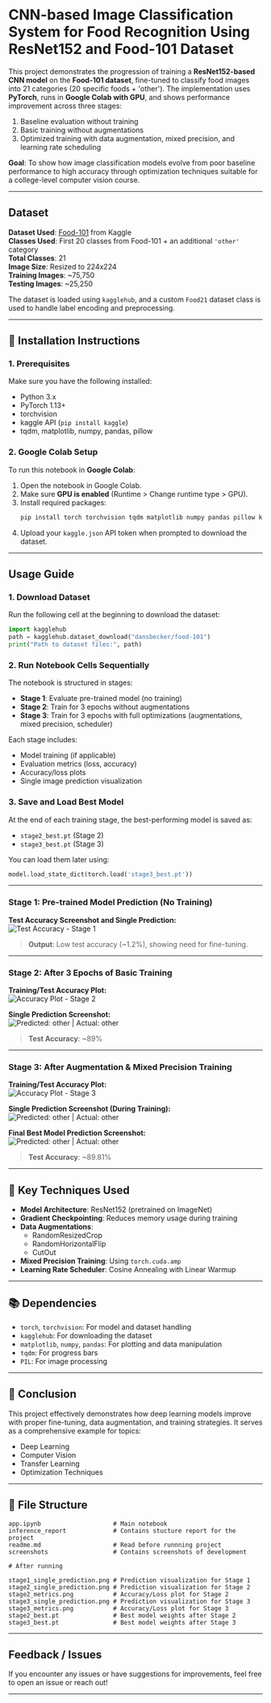 # CNN-based Image Classification System for Food Recognition Using ResNet152 and Food-101 Dataset

This project demonstrates the progression of training a **ResNet152-based CNN model** on the **Food-101 dataset**, fine-tuned to classify food images into 21 categories (20 specific foods + 'other'). The implementation uses **PyTorch**, runs in **Google Colab with GPU**, and shows performance improvement across three stages:
1. Baseline evaluation without training
2. Basic training without augmentations
3. Optimized training with data augmentation, mixed precision, and learning rate scheduling

**Goal**: To show how image classification models evolve from poor baseline performance to high accuracy through optimization techniques suitable for a college-level computer vision course.

---

## Dataset

**Dataset Used**: [Food-101](https://www.kaggle.com/dansbecker/food-101) from Kaggle  
**Classes Used**: First 20 classes from Food-101 + an additional `'other'` category  
**Total Classes**: 21  
**Image Size**: Resized to 224x224  
**Training Images**: ~75,750  
**Testing Images**: ~25,250  

The dataset is loaded using `kagglehub`, and a custom `Food21` dataset class is used to handle label encoding and preprocessing.

---

## 🔧 Installation Instructions

### 1. Prerequisites
Make sure you have the following installed:
- Python 3.x
- PyTorch 1.13+
- torchvision
- kaggle API (`pip install kaggle`)
- tqdm, matplotlib, numpy, pandas, pillow

### 2. Google Colab Setup
To run this notebook in **Google Colab**:
1. Open the notebook in Google Colab.
2. Make sure **GPU is enabled** (Runtime > Change runtime type > GPU).
3. Install required packages:
   ```bash
   pip install torch torchvision tqdm matplotlib numpy pandas pillow kagglehub
   ```
4. Upload your `kaggle.json` API token when prompted to download the dataset.

---

## Usage Guide

### 1. Download Dataset
Run the following cell at the beginning to download the dataset:
```python
import kagglehub
path = kagglehub.dataset_download("dansbecker/food-101")
print("Path to dataset files:", path)
```

### 2. Run Notebook Cells Sequentially
The notebook is structured in stages:
- **Stage 1**: Evaluate pre-trained model (no training)
- **Stage 2**: Train for 3 epochs without augmentations
- **Stage 3**: Train for 3 epochs with full optimizations (augmentations, mixed precision, scheduler)

Each stage includes:
- Model training (if applicable)
- Evaluation metrics (loss, accuracy)
- Accuracy/loss plots
- Single image prediction visualization

### 3. Save and Load Best Model
At the end of each training stage, the best-performing model is saved as:
- `stage2_best.pt` (Stage 2)
- `stage3_best.pt` (Stage 3)

You can load them later using:
```python
model.load_state_dict(torch.load('stage3_best.pt'))
```

---

### Stage 1: Pre-trained Model Prediction (No Training)

**Test Accuracy Screenshot and Single Prediction:**  
![Test Accuracy - Stage 1](screenshots/stage1_ss1.jpg)

> **Output**: Low test accuracy (~1.2%), showing need for fine-tuning.

---

### Stage 2: After 3 Epochs of Basic Training

**Training/Test Accuracy Plot:**  
![Accuracy Plot - Stage 2](screenshots/stage2_ss1.jpg)

**Single Prediction Screenshot:**  
![Predicted: other | Actual: other](screenshots/stage2_ss2.jpg)

> **Test Accuracy**: ~89%

---

### Stage 3: After Augmentation & Mixed Precision Training

**Training/Test Accuracy Plot:**  
![Accuracy Plot - Stage 3](screenshots/stage3_ss1.jpg)

**Single Prediction Screenshot (During Training):**  
![Predicted: other | Actual: other](screenshots/stage3_ss2.jpg)

**Final Best Model Prediction Screenshot:**  
![Predicted: other | Actual: other](screenshots/stage3_ss3.jpg)

> **Test Accuracy**: ~89.81%  

---

## 🧠 Key Techniques Used

- **Model Architecture**: ResNet152 (pretrained on ImageNet)
- **Gradient Checkpointing**: Reduces memory usage during training
- **Data Augmentations**:
  - RandomResizedCrop
  - RandomHorizontalFlip
  - CutOut
- **Mixed Precision Training**: Using `torch.cuda.amp`
- **Learning Rate Scheduler**: Cosine Annealing with Linear Warmup

---

## 📚 Dependencies

- `torch`, `torchvision`: For model and dataset handling
- `kagglehub`: For downloading the dataset
- `matplotlib`, `numpy`, `pandas`: For plotting and data manipulation
- `tqdm`: For progress bars
- `PIL`: For image processing

---

## 🏁 Conclusion

This project effectively demonstrates how deep learning models improve with proper fine-tuning, data augmentation, and training strategies. It serves as a comprehensive example for topics:
- Deep Learning
- Computer Vision
- Transfer Learning
- Optimization Techniques

---

## 📂 File Structure

```
app.ipynb                    # Main notebook
inference_report             # Contains stucture report for the project
readme.md                    # Read before runnning project
screenshots                  # Contains screenshots of development

# After running

stage1_single_prediction.png # Prediction visualization for Stage 1
stage2_single_prediction.png # Prediction visualization for Stage 2
stage2_metrics.png           # Accuracy/Loss plot for Stage 2
stage3_single_prediction.png # Prediction visualization for Stage 3
stage3_metrics.png           # Accuracy/Loss plot for Stage 3
stage2_best.pt               # Best model weights after Stage 2
stage3_best.pt               # Best model weights after Stage 3
```

---

## Feedback / Issues

If you encounter any issues or have suggestions for improvements, feel free to open an issue or reach out!

---
